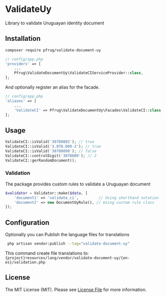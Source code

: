 # ValidateUy

Library to validate Uruguayan identity document

## Installation
``` sh
composer require pfrug/validate-document-uy
```

```php
// config/app.php
'providers' => [
    ...
    Pfrug\ValidateDocumentUy\ValidateCIServiceProvider::class,
];
```

And optionally register an alias for the facade.

```php
// config/app.php
'aliases' => [
    ...
    'ValidateCI' => Pfrug\ValidateDocumentUy\Facades\ValidateCI::class,
];
```

## Usage

```php
ValidateCI::isValid('30780892'); // true
ValidateCI::isValid('3.078.089-2'); // true
ValidateCI::isValid('30780890'); // false
ValidateCI::controlDigit('3078089'); // 2
ValidateCI::gerRandomDocument(); 
```

### Validation 
The package provides custom rules to validate a Uruguayan document
```php
$validator = Validator::make($data, [
    'document1' => 'validate_ci',         // Using shorthand notation
    'document2' => new DocumentUyRule(), // Using custom rule class    
]);
```

## Configuration

Optionally you can Publish the language files for translations

```sh
 php artisan vendor:publish --tag="validate-document-uy"
```

This command create file translations to: `{project}resources/lang/vendor/validate-document-uy/{en-es}/validation.php`

## License

The MIT License (MIT). Please see [License File](LICENSE.md) for more information.
